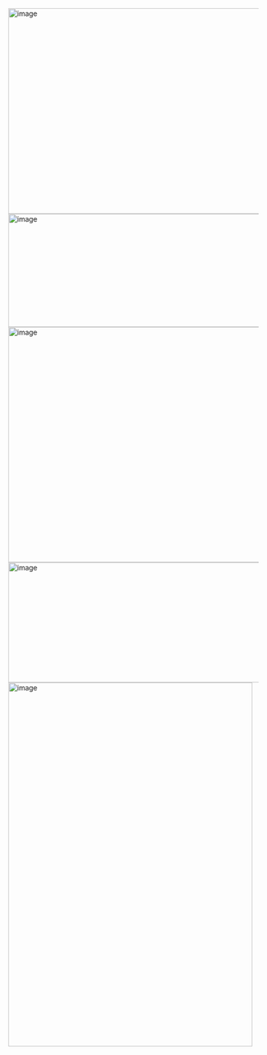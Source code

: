 ## 
<img width="736" height="414" alt="image" src="https://github.com/user-attachments/assets/04bab820-61ae-4e5e-ae5c-76164c43ff5c" />
<img width="2047" height="228" alt="image" src="https://github.com/user-attachments/assets/f3d034b3-b076-4d23-ab8e-fcef1c875ba3" />
<img width="736" height="474" alt="image" src="https://github.com/user-attachments/assets/fe31bf71-b784-4dab-abb5-4d8627cb0e7c" />
<img width="2044" height="242" alt="image" src="https://github.com/user-attachments/assets/7b1abad1-6448-4368-a654-d36dd1cf9cd9" />
<img width="491" height="733" alt="image" src="https://github.com/user-attachments/assets/f450e076-62a5-442f-9f3c-f5ccb2ee9712" />
